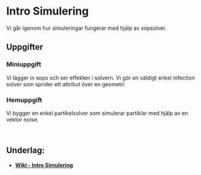 # Intro Simulering

Vi går igenom hur simuleringar fungerar med hjälp av sopsolver. 

## Uppgifter


### Miniuppgift

Vi lägger in sops och ser effekten i solvern. Vi gör en väldigt enkel infection solver som 
sprider ett attribut över en geometri

### Hemuppgift

Vi bygger en enkel partikelsolver som simulerar partiklar med hjälp av en vektor noise.



&nbsp;

## Underlag:
- [**Wiki - Intro Simulering**](https://github.com/Studio-Konkret/Technical-Direction/wiki/Intro-Simulering)
